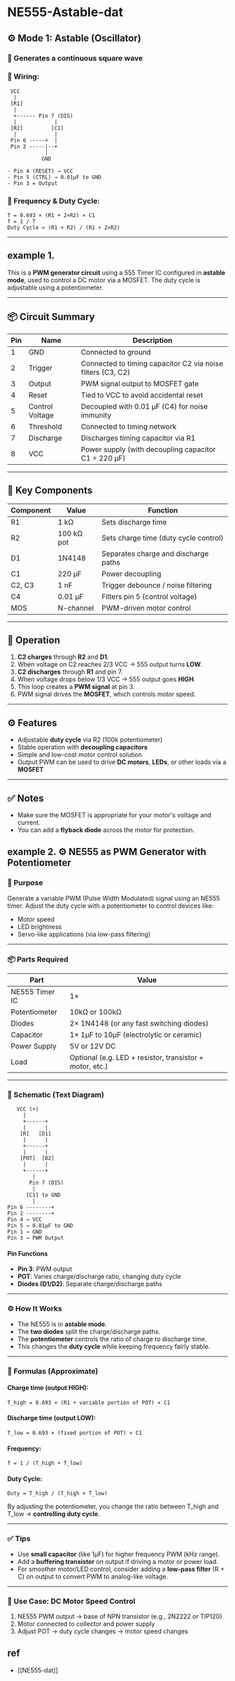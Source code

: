 
# NE555-Astable-dat



## ⚙️ Mode 1: Astable (Oscillator)

### 🔁 Generates a continuous square wave

### 🔧 Wiring:

```
 VCC
  |
 [R1]
  |
  +------ Pin 7 (DIS)
  |            |
 [R2]         [C1]
  |            |
 Pin 6 -----+  |
 Pin 2 -----|--+
            |
           GND

- Pin 4 (RESET) → VCC
- Pin 5 (CTRL) → 0.01µF to GND
- Pin 3 = Output
```

### 🧮 Frequency & Duty Cycle:

```
T = 0.693 × (R1 + 2×R2) × C1  
f = 1 / T  
Duty Cycle ≈ (R1 + R2) / (R1 + 2×R2)
```

---

## example 1.  

This is a **PWM generator circuit** using a 555 Timer IC configured in **astable mode**, used to control a DC motor via a MOSFET. The duty cycle is adjustable using a potentiometer.

---

## 📦 Circuit Summary

| Pin | Name            | Description                                                 |
| --- | --------------- | ----------------------------------------------------------- |
| 1   | GND             | Connected to ground                                         |
| 2   | Trigger         | Connected to timing capacitor C2 via noise filters (C3, C2) |
| 3   | Output          | PWM signal output to MOSFET gate                            |
| 4   | Reset           | Tied to VCC to avoid accidental reset                       |
| 5   | Control Voltage | Decoupled with 0.01 µF (C4) for noise immunity              |
| 6   | Threshold       | Connected to timing network                                 |
| 7   | Discharge       | Discharges timing capacitor via R1                          |
| 8   | VCC             | Power supply (with decoupling capacitor C1 = 220 µF)        |

---

## 🧩 Key Components

| Component | Value      | Function                              |
| --------- | ---------- | ------------------------------------- |
| R1        | 1 kΩ       | Sets discharge time                   |
| R2        | 100 kΩ pot | Sets charge time (duty cycle control) |
| D1        | 1N4148     | Separates charge and discharge paths  |
| C1        | 220 µF     | Power decoupling                      |
| C2, C3    | 1 nF       | Trigger debounce / noise filtering    |
| C4        | 0.01 µF    | Filters pin 5 (control voltage)       |
| MOS       | N-channel  | PWM-driven motor control              |

---

## 🔄 Operation

1. **C2 charges** through **R2** and **D1**.
2. When voltage on C2 reaches 2/3 VCC → 555 output turns **LOW**.
3. **C2 discharges** through **R1** and pin 7.
4. When voltage drops below 1/3 VCC → 555 output goes **HIGH**.
5. This loop creates a **PWM signal** at pin 3.
6. PWM signal drives the **MOSFET**, which controls motor speed.

---

## ⚙️ Features

- Adjustable **duty cycle** via R2 (100k potentiometer)
- Stable operation with **decoupling capacitors**
- Simple and low-cost motor control solution
- Output PWM can be used to drive **DC motors**, **LEDs**, or other loads via a **MOSFET**

---

## ✅ Notes

- Make sure the MOSFET is appropriate for your motor's voltage and current.
- You can add a **flyback diode** across the motor for protection.








## example 2. ⚙️ NE555 as PWM Generator with Potentiometer

### 📌 Purpose

Generate a variable PWM (Pulse Width Modulated) signal using an NE555 timer. Adjust the duty cycle with a potentiometer to control devices like:
- Motor speed
- LED brightness
- Servo-like applications (via low-pass filtering)

---

### 📦 Parts Required

| Part           | Value                                                    |
| -------------- | -------------------------------------------------------- |
| NE555 Timer IC | 1×                                                       |
| Potentiometer  | 10kΩ or 100kΩ                                            |
| Diodes         | 2× 1N4148 (or any fast switching diodes)                 |
| Capacitor      | 1× 1µF to 10µF (electrolytic or ceramic)                 |
| Power Supply   | 5V or 12V DC                                             |
| Load           | Optional (e.g. LED + resistor, transistor + motor, etc.) |

---

### 🔌 Schematic (Text Diagram)

```
   VCC (+)
     |
     +------+
     |      |
    [R]   [D1]
     |      |
     +------+
     |      |
    [POT]  [D2]
     |      |
     +------+
        |
       Pin 7 (DIS)
        |
      [C1] to GND
        |
Pin 6 --------+
Pin 2 --------+
Pin 4 → VCC
Pin 5 → 0.01µF to GND
Pin 1 → GND
Pin 3 → PWM Output
```

#### Pin Functions
- **Pin 3**: PWM output
- **POT**: Varies charge/discharge ratio, changing duty cycle
- **Diodes (D1/D2)**: Separate charge/discharge paths

---

### ⚙️ How It Works

- The NE555 is in **astable mode**.
- The **two diodes** split the charge/discharge paths.
- The **potentiometer** controls the ratio of charge to discharge time.
- This changes the **duty cycle** while keeping frequency fairly stable.

---

### 📐 Formulas (Approximate)

#### Charge time (output HIGH):
```
T_high = 0.693 × (R1 + variable portion of POT) × C1
```

#### Discharge time (output LOW):
```
T_low = 0.693 × (fixed portion of POT) × C1
```

#### Frequency:
```
f = 1 / (T_high + T_low)
```

#### Duty Cycle:
```
Duty = T_high / (T_high + T_low)
```

By adjusting the potentiometer, you change the ratio between T_high and T_low → **controlling duty cycle**.

---

### ✅ Tips

- Use **small capacitor** (like 1µF) for higher frequency PWM (kHz range).
- Add a **buffering transistor** on output if driving a motor or power load.
- For smoother motor/LED control, consider adding a **low-pass filter** (R + C) on output to convert PWM to analog-like voltage.

---

### 🧪 Use Case: DC Motor Speed Control

1. NE555 PWM output → base of NPN transistor (e.g., 2N2222 or TIP120)
2. Motor connected to collector and power supply
3. Adjust POT → duty cycle changes → motor speed changes




## ref 

- [[NE555-dat]]